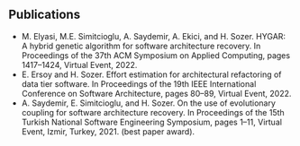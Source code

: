 ## Publications
-  M. Elyasi, M.E. Simitcioglu, A. Saydemir, A. Ekici, and H. Sozer. HYGAR: A hybrid genetic
algorithm for software architecture recovery. In Proceedings of the 37th ACM Symposium on
Applied Computing, pages 1417–1424, Virtual Event, 2022.
- E. Ersoy and H. Sozer. Effort estimation for architectural refactoring of data tier software. In
Proceedings of the 19th IEEE International Conference on Software Architecture, pages 80–89,
Virtual Event, 2022.
- A. Saydemir, E. Simitcioglu, and H. Sozer. On the use of evolutionary coupling for
software architecture recovery. In Proceedings of the 15th Turkish National Software Engineering
Symposium, pages 1–11, Virtual Event, Izmir, Turkey, 2021. (best paper award).
